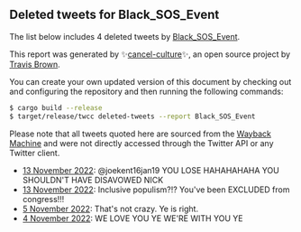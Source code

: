 ## Deleted tweets for Black_SOS_Event

The list below includes 4 deleted tweets by
[Black_SOS_Event](https://twitter.com/Black_SOS_Event).



This report was generated by ✨[cancel-culture](https://github.com/travisbrown/cancel-culture)✨,
an open source project by [Travis Brown](https://twitter.com/travisbrown).

You can create your own updated version of this document by checking out and configuring the
repository and then running the following commands:

```bash
$ cargo build --release
$ target/release/twcc deleted-tweets --report Black_SOS_Event
```

Please note that all tweets quoted here are sourced from the
[Wayback Machine](https://web.archive.org) and were not directly accessed through the Twitter API or
any Twitter client.

* [13 November 2022](https://web.archive.org/web/20221113205455/https://twitter.com/Black_SoS_Event/status/1591602224517550080): @joekent16jan19 YOU LOSE HAHAHAHAHA YOU SHOULDN'T HAVE DISAVOWED NICK <!--1591608887098343424-->
* [13 November 2022](https://web.archive.org/web/20221113205455/https://twitter.com/Black_SoS_Event/status/1591602224517550080): Inclusive populism?!? You've been EXCLUDED from congress!!! <!--1591602224517550080-->
* [ 5 November 2022](https://web.archive.org/web/20221108143437/https://twitter.com/Black_SoS_Event/status/1588570742027079682): That's not crazy. Ye is right. <!--1588884953139642371-->
* [ 4 November 2022](https://web.archive.org/web/20221108143437/https://twitter.com/Black_SoS_Event/status/1588570742027079682): WE LOVE YOU YE WE'RE WITH YOU YE <!--1588570742027079682-->

